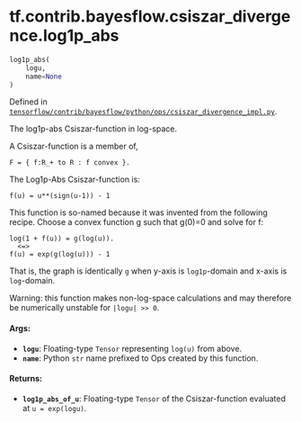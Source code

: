 <div itemscope itemtype="http://developers.google.com/ReferenceObject">
<meta itemprop="name" content="tf.contrib.bayesflow.csiszar_divergence.log1p_abs" />
</div>

# tf.contrib.bayesflow.csiszar_divergence.log1p_abs

``` python
log1p_abs(
    logu,
    name=None
)
```



Defined in [`tensorflow/contrib/bayesflow/python/ops/csiszar_divergence_impl.py`](https://www.tensorflow.org/code/tensorflow/contrib/bayesflow/python/ops/csiszar_divergence_impl.py).

The log1p-abs Csiszar-function in log-space.

A Csiszar-function is a member of,

```none
F = { f:R_+ to R : f convex }.
```

The Log1p-Abs Csiszar-function is:

```none
f(u) = u**(sign(u-1)) - 1
```

This function is so-named because it was invented from the following recipe.
Choose a convex function g such that g(0)=0 and solve for f:

```none
log(1 + f(u)) = g(log(u)).
  <=>
f(u) = exp(g(log(u))) - 1
```

That is, the graph is identically `g` when y-axis is `log1p`-domain and x-axis
is `log`-domain.

Warning: this function makes non-log-space calculations and may therefore be
numerically unstable for `|logu| >> 0`.

#### Args:

* <b>`logu`</b>: Floating-type `Tensor` representing `log(u)` from above.
* <b>`name`</b>: Python `str` name prefixed to Ops created by this function.


#### Returns:

* <b>`log1p_abs_of_u`</b>: Floating-type `Tensor` of the Csiszar-function evaluated
    at `u = exp(logu)`.